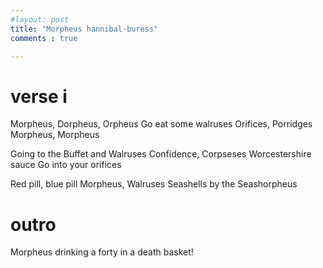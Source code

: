 ```yaml
---
#layout: post
title: "Morpheus hannibal-buress"
comments : true

---
```

# verse i
Morpheus, Dorpheus, Orpheus
Go eat some walruses
Orifices, Porridges
Morpheus, Morpheus

Going to the Buffet and Walruses
Confidence, Corpseses
Worcestershire sauce
Go into your orifices

Red pill, blue pill
Morpheus, Walruses
Seashells by the Seashorpheus

# outro
Morpheus drinking a forty in a death basket!
